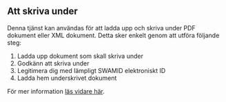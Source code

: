 
## Att skriva under

Denna tjänst kan användas för att ladda upp och skriva under PDF dokument eller XML dokument. Detta sker enkelt genom att utföra följande steg:

1. Ladda upp dokument som skall skriva under
2. Godkänn att skriva under
3. Legitimera dig med lämpligt SWAMID elektroniskt ID
4. Ladda hem underskrivet dokument

För mer information [läs vidare här](https://wiki.sunet.se/display/EDUSIGN).

